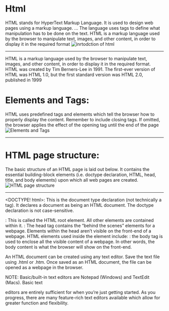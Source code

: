 # Html
HTML stands for HyperText Markup Language. It is used to design web pages using a markup language. ... The language uses tags to define what manipulation has to be done on the text. HTML is a markup language used by the browser to manipulate text, images, and other content, in order to display it in the required format
![inrtodction of html](https://image.slidesharecdn.com/introductiontohtml-150506092956-conversion-gate02/95/introduction-to-html-2-638.jpg?cb=1510062737)

---------------------------

HTML is a markup language used by the browser to manipulate text, images, and other content, in order to display it in the required format. HTML was created by Tim Berners-Lee in 1991. The first-ever version of HTML was HTML 1.0, but the first standard version was HTML 2.0, published in 1999

# Elements and Tags:
 HTML uses predefined tags and elements which tell the browser how to properly display the content. Remember to include closing tags. If omitted, the browser applies the effect of the opening tag until the end of the page
![Elements and Tags](https://media.geeksforgeeks.org/wp-content/uploads/20210323160019/htmltag.PNG)

-------------------------------
# HTML page structure:
 The basic structure of an HTML page is laid out below. It contains the essential building-block elements (i.e. doctype declaration, HTML, head, title, and body elements) upon which all web pages are created.
 ![HTML page structure](https://media.geeksforgeeks.org/wp-content/uploads/20210323163147/htmlstruct.PNG)

 ----------------------------------
 <DOCTYPE! html>: This is the document type declaration (not technically a tag). It declares a document as being an HTML document. The doctype declaration is not case-sensitive.
<html>: This is called the HTML root element. All other elements are contained within it.
<head>: The head tag contains the “behind the scenes” elements for a webpage. Elements within the head aren’t visible on the front-end of a webpage. HTML elements used inside the <head> element include: 



<body>: the body tag is used to enclose all the visible content of a webpage. In other words, the body content is what the browser will show on the front-end.

An HTML document can be created using any text editor. Save the text file using .html or .htm. Once saved as an HTML document, the file can be opened as a webpage in the browser.

NOTE: Basic/built-in text editors are Notepad (Windows) and TextEdit (Macs). Basic text 

editors are entirely sufficient for when you’re just getting started. As you progress, there are many feature-rich text editors available which allow for greater function and 
flexibility.
